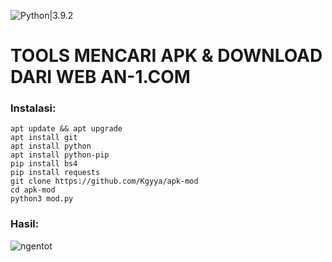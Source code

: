 ![Python|3.9.2](https://img.shields.io/badge/Python-3.9.2-blue.svg)
# TOOLS MENCARI APK & DOWNLOAD DARI WEB AN-1.COM
### Instalasi:
```
apt update && apt upgrade
apt install git
apt install python
apt install python-pip
pip install bs4
pip install requests
git clone https://github.com/Kgyya/apk-mod
cd apk-mod
python3 mod.py
```
### Hasil:
![ngentot](https://Kgyya/apk-mod/blob/main/calories2.jpg)
